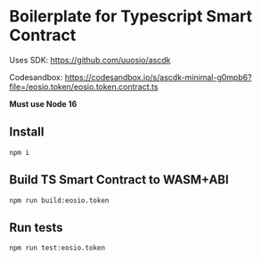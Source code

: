 # Boilerplate for Typescript Smart Contract

Uses SDK: https://github.com/uuosio/ascdk

Codesandbox: https://codesandbox.io/s/ascdk-minimal-g0mpb6?file=/eosio.token/eosio.token.contract.ts

**Must use Node 16**

## Install
```
npm i
```


## Build TS Smart Contract to WASM+ABI
```
npm run build:eosio.token
```

## Run tests
```
npm run test:eosio.token
```